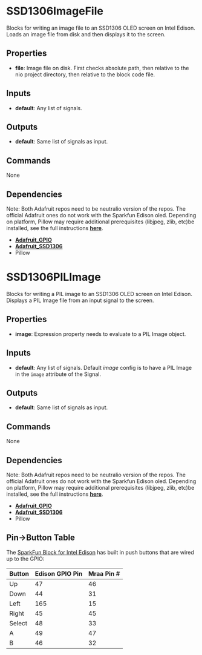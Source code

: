SSD1306ImageFile
================
Blocks for writing an image file to an SSD1306 OLED screen on Intel Edison. Loads an image file from disk and then displays it to the screen.

Properties
----------
- **file**: Image file on disk. First checks absolute path, then relative to the nio project directory, then relative to the block code file.

Inputs
------
- **default**: Any list of signals.

Outputs
-------
- **default**: Same list of signals as input.

Commands
--------
None

Dependencies
------------
Note: Both Adafruit repos need to be neutralio version of the repos. The official Adafruit ones do not work with the Sparkfun Edison oled. Depending on platform, Pillow may require additional prerequisites (libjpeg, zlib, etc)be installed, see the full instructions [**here**](https://pillow.readthedocs.io/en/latest/installation.html).
-   [**Adafruit_GPIO**](https://github.com/neutralio/Adafruit_Python_GPIO)
-   [**Adafruit_SSD1306**](https://github.com/neutralio/Adafruit_Python_SSD1306)
-   Pillow

SSD1306PILImage
===============
Blocks for writing a PIL image to an SSD1306 OLED screen on Intel Edison. Displays a PIL Image file from an input signal to the screen.

Properties
----------
- **image**: Expression property needs to evaluate to a PIL Image object.

Inputs
------
- **default**: Any list of signals. Default *image* config is to have a PIL Image in the `image` attribute of the Signal.

Outputs
-------
- **default**: Same list of signals as input.

Commands
--------
None

Dependencies
------------
Note: Both Adafruit repos need to be neutralio version of the repos. The official Adafruit ones do not work with the Sparkfun Edison oled. Depending on platform, Pillow may require additional prerequisites (libjpeg, zlib, etc)be installed, see the full instructions [**here**](https://pillow.readthedocs.io/en/latest/installation.html).
-   [**Adafruit_GPIO**](https://github.com/neutralio/Adafruit_Python_GPIO)
-   [**Adafruit_SSD1306**](https://github.com/neutralio/Adafruit_Python_SSD1306)
-   Pillow



Pin->Button Table
-----------------
The [SparkFun Block for Intel Edison](https://www.sparkfun.com/products/13035) has built in push buttons that are wired up to the GPIO:

| Button | Edison GPIO Pin | Mraa Pin # |
| ------ | --------------- | ---------- |
| Up     | 47              | 46         |
| Down   | 44              | 31         |
| Left   | 165             | 15         |
| Right  | 45              | 45         |
| Select | 48              | 33         |
| A      | 49              | 47         |
| B      | 46              | 32         |
